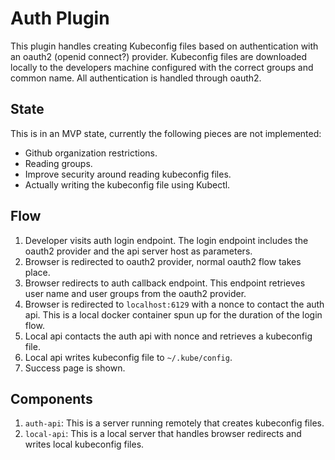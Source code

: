 # Auth Plugin

This plugin handles creating Kubeconfig files based on authentication with an oauth2 (openid connect?) provider. Kubeconfig files are downloaded locally to the developers machine configured with the correct groups and common name. All authentication is handled through oauth2.

## State

This is in an MVP state, currently the following pieces are not implemented:

- Github organization restrictions.
- Reading groups.
- Improve security around reading kubeconfig files.
- Actually writing the kubeconfig file using Kubectl.

## Flow

1. Developer visits auth login endpoint. The login endpoint includes the oauth2 provider and the api server host as parameters.
2. Browser is redirected to oauth2 provider, normal oauth2 flow takes place.
3. Browser redirects to auth callback endpoint. This endpoint retrieves user name and user groups from the oauth2 provider.
4. Browser is redirected to `localhost:6129` with a nonce to contact the auth api. This is a local docker container spun up for the duration of the login flow.
5. Local api contacts the auth api with nonce and retrieves a kubeconfig file.
6. Local api writes kubeconfig file to `~/.kube/config`.
7. Success page is shown.

## Components

1. `auth-api`: This is a server running remotely that creates kubeconfig files.
2. `local-api`: This is a local server that handles browser redirects and writes local kubeconfig files.

